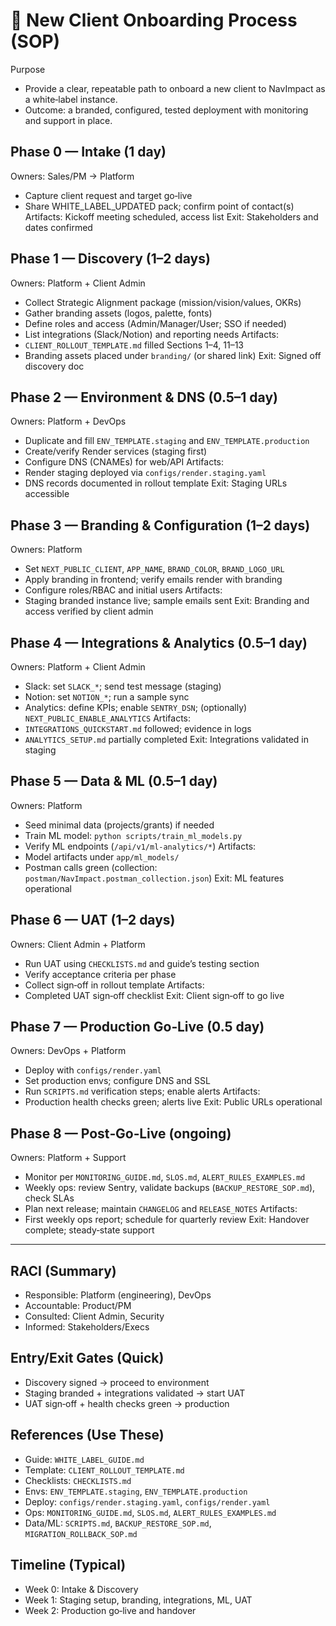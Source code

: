 # 🚀 New Client Onboarding Process (SOP)

Purpose

- Provide a clear, repeatable path to onboard a new client to NavImpact as a white‑label instance.
- Outcome: a branded, configured, tested deployment with monitoring and support in place.

## Phase 0 — Intake (1 day)

Owners: Sales/PM → Platform

- Capture client request and target go‑live
- Share WHITE_LABEL_UPDATED pack; confirm point of contact(s)
  Artifacts: Kickoff meeting scheduled, access list
  Exit: Stakeholders and dates confirmed

## Phase 1 — Discovery (1–2 days)

Owners: Platform + Client Admin

- Collect Strategic Alignment package (mission/vision/values, OKRs)
- Gather branding assets (logos, palette, fonts)
- Define roles and access (Admin/Manager/User; SSO if needed)
- List integrations (Slack/Notion) and reporting needs
  Artifacts:
- `CLIENT_ROLLOUT_TEMPLATE.md` filled Sections 1–4, 11–13
- Branding assets placed under `branding/` (or shared link)
  Exit: Signed off discovery doc

## Phase 2 — Environment & DNS (0.5–1 day)

Owners: Platform + DevOps

- Duplicate and fill `ENV_TEMPLATE.staging` and `ENV_TEMPLATE.production`
- Create/verify Render services (staging first)
- Configure DNS (CNAMEs) for web/API
  Artifacts:
- Render staging deployed via `configs/render.staging.yaml`
- DNS records documented in rollout template
  Exit: Staging URLs accessible

## Phase 3 — Branding & Configuration (1–2 days)

Owners: Platform

- Set `NEXT_PUBLIC_CLIENT`, `APP_NAME`, `BRAND_COLOR`, `BRAND_LOGO_URL`
- Apply branding in frontend; verify emails render with branding
- Configure roles/RBAC and initial users
  Artifacts:
- Staging branded instance live; sample emails sent
  Exit: Branding and access verified by client admin

## Phase 4 — Integrations & Analytics (0.5–1 day)

Owners: Platform + Client Admin

- Slack: set `SLACK_*`; send test message (staging)
- Notion: set `NOTION_*`; run a sample sync
- Analytics: define KPIs; enable `SENTRY_DSN`; (optionally) `NEXT_PUBLIC_ENABLE_ANALYTICS`
  Artifacts:
- `INTEGRATIONS_QUICKSTART.md` followed; evidence in logs
- `ANALYTICS_SETUP.md` partially completed
  Exit: Integrations validated in staging

## Phase 5 — Data & ML (0.5–1 day)

Owners: Platform

- Seed minimal data (projects/grants) if needed
- Train ML model: `python scripts/train_ml_models.py`
- Verify ML endpoints (`/api/v1/ml-analytics/*`)
  Artifacts:
- Model artifacts under `app/ml_models/`
- Postman calls green (collection: `postman/NavImpact.postman_collection.json`)
  Exit: ML features operational

## Phase 6 — UAT (1–2 days)

Owners: Client Admin + Platform

- Run UAT using `CHECKLISTS.md` and guide’s testing section
- Verify acceptance criteria per phase
- Collect sign‑off in rollout template
  Artifacts:
- Completed UAT sign‑off checklist
  Exit: Client sign‑off to go live

## Phase 7 — Production Go‑Live (0.5 day)

Owners: DevOps + Platform

- Deploy with `configs/render.yaml`
- Set production envs; configure DNS and SSL
- Run `SCRIPTS.md` verification steps; enable alerts
  Artifacts:
- Production health checks green; alerts live
  Exit: Public URLs operational

## Phase 8 — Post‑Go‑Live (ongoing)

Owners: Platform + Support

- Monitor per `MONITORING_GUIDE.md`, `SLOS.md`, `ALERT_RULES_EXAMPLES.md`
- Weekly ops: review Sentry, validate backups (`BACKUP_RESTORE_SOP.md`), check SLAs
- Plan next release; maintain `CHANGELOG` and `RELEASE_NOTES`
  Artifacts:
- First weekly ops report; schedule for quarterly review
  Exit: Handover complete; steady‑state support

---

## RACI (Summary)

- Responsible: Platform (engineering), DevOps
- Accountable: Product/PM
- Consulted: Client Admin, Security
- Informed: Stakeholders/Execs

## Entry/Exit Gates (Quick)

- Discovery signed → proceed to environment
- Staging branded + integrations validated → start UAT
- UAT sign‑off + health checks green → production

## References (Use These)

- Guide: `WHITE_LABEL_GUIDE.md`
- Template: `CLIENT_ROLLOUT_TEMPLATE.md`
- Checklists: `CHECKLISTS.md`
- Envs: `ENV_TEMPLATE.staging`, `ENV_TEMPLATE.production`
- Deploy: `configs/render.staging.yaml`, `configs/render.yaml`
- Ops: `MONITORING_GUIDE.md`, `SLOS.md`, `ALERT_RULES_EXAMPLES.md`
- Data/ML: `SCRIPTS.md`, `BACKUP_RESTORE_SOP.md`, `MIGRATION_ROLLBACK_SOP.md`

## Timeline (Typical)

- Week 0: Intake & Discovery
- Week 1: Staging setup, branding, integrations, ML, UAT
- Week 2: Production go‑live and handover
